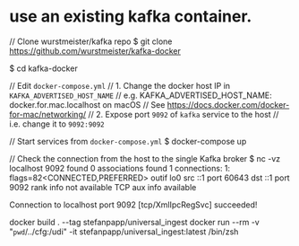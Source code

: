 # use an existing kafka container.

// Clone wurstmeister/kafka repo
$ git clone https://github.com/wurstmeister/kafka-docker

$ cd kafka-docker

// Edit `docker-compose.yml`
// 1. Change the docker host IP in `KAFKA_ADVERTISED_HOST_NAME`
// e.g. KAFKA_ADVERTISED_HOST_NAME: docker.for.mac.localhost on macOS
// See https://docs.docker.com/docker-for-mac/networking/
// 2. Expose port `9092` of `kafka` service to the host
// i.e. change it to `9092:9092`

// Start services from `docker-compose.yml`
$ docker-compose up

// Check the connection from the host to the single Kafka broker
$ nc -vz localhost 9092
found 0 associations
found 1 connections:
     1:	flags=82<CONNECTED,PREFERRED>
	outif lo0
	src ::1 port 60643
	dst ::1 port 9092
	rank info not available
	TCP aux info available

Connection to localhost port 9092 [tcp/XmlIpcRegSvc] succeeded!


docker build . --tag stefanpapp/universal_ingest
docker run --rm -v "`pwd`/../cfg:/udi" -it stefanpapp/universal_ingest:latest /bin/zsh
